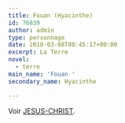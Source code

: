 ```yaml
---
title: Fouan (Hyacinthe)
id: 76839
author: admin
type: personnage
date: 2010-03-08T08:45:17+00:00
excerpt: La Terre
novel:
  - terre
main_name: 'Fouan '
secondary_name: Hyacinthe

---
```

Voir [JESUS-CHRIST][1].

 [1]: http://